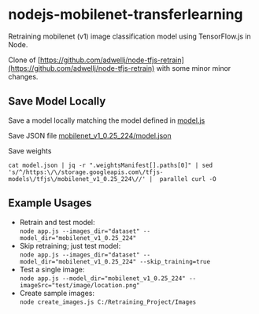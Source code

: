 # nodejs-mobilenet-transferlearning

Retraining mobilenet (v1) image classification model using TensorFlow.js in Node.

Clone of [https://github.com/adwellj/node-tfjs-retrain](https://github.com/adwellj/node-tfjs-retrain) with some minor minor changes.

## Save Model Locally

Save a model locally matching the model defined in [model.js](model.js#L10)

Save JSON file [mobilenet_v1_0.25_224/model.json](https://storage.googleapis.com/tfjs-models/tfjs/mobilenet_v1_0.25_224/model.json)

Save weights

```
cat model.json | jq -r ".weightsManifest[].paths[0]" | sed 's/^/https:\/\/storage.googleapis.com\/tfjs-models\/tfjs\/mobilenet_v1_0.25_224\//' |  parallel curl -O
```

## Example Usages

-   Retrain and test model:  
    `node app.js --images_dir="dataset" --model_dir="mobilenet_v1_0.25_224"`
-   Skip retraining; just test model:  
    `node app.js --images_dir="dataset" --model_dir="mobilenet_v1_0.25_224" --skip_training=true`
-   Test a single image:  
    `node app.js --model_dir="mobilenet_v1_0.25_224" --imageSrc="test/image/location.png"`
-   Create sample images:  
    `node create_images.js C:/Retraining_Project/Images`

